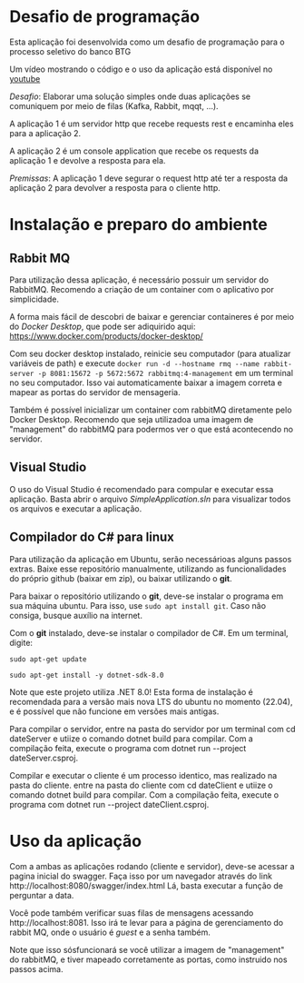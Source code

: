 # Desafio de programação

Esta aplicação foi desenvolvida como um desafio de programação para o processo seletivo do banco BTG

Um vídeo mostrando o código e o uso da aplicação está disponível no [youtube](https://youtu.be/9YkxTrF74Xo)

*Desafio*: Elaborar uma solução simples onde duas aplicações se comuniquem por meio de filas (Kafka, Rabbit, mqqt, …).

A aplicação 1 é um servidor http que recebe requests rest e encaminha eles para a aplicação 2.

A aplicação 2 é um console application que recebe os requests da aplicação 1 e devolve a resposta para ela.

*Premissas*:
A aplicação 1 deve segurar o request http até ter a resposta da aplicação 2 para devolver a resposta para o cliente http.


# Instalação e preparo do ambiente

## Rabbit MQ

Para utilização dessa aplicação, é necessário possuir um servidor do RabbitMQ. Recomendo a criação de um container com o aplicativo por simplicidade.

A forma mais fácil de descobri de baixar e gerenciar containeres é por meio do *Docker Desktop*, que pode ser adiquirido aqui: https://www.docker.com/products/docker-desktop/

Com seu docker desktop instalado, reinicie seu computador (para atualizar variáveis de path) e execute
  `docker run -d --hostname rmq --name rabbit-server -p 8081:15672 -p 5672:5672 rabbitmq:4-management`
em um terminal no seu computador. Isso vai automaticamente baixar a imagem correta e mapear as portas do servidor de mensageria.

Também é possível inicializar um container com rabbitMQ diretamente pelo Docker Desktop. Recomendo que seja utilizadoa uma imagem de "management" do rabbitMQ para podermos ver o que está acontecendo no servidor.

## Visual Studio

O uso do Visual Studio é recomendado para compular e executar essa aplicação. Basta abrir o arquivo *SimpleApplication.sln* para visualizar todos os arquivos e executar a aplicação.

## Compilador do C# para linux

Para utilização da aplicação em Ubuntu, serão necessárioas alguns passos extras. Baixe esse repositório manualmente, utilizando as funcionalidades do próprio github (baixar em zip), ou baixar utilizando o **git**.

Para baixar o repositório utilizando o **git**, deve-se instalar o programa em sua máquina ubuntu. Para isso, use `sudo apt install git`. Caso não consiga, busque auxílio na internet.

Com o **git** instalado, deve-se instalar o compilador de C#. Em um terminal, digite:

`sudo apt-get update`

`sudo apt-get install -y dotnet-sdk-8.0`

Note que este projeto utiliza .NET 8.0! Esta forma de instalação é recomendada para a versão mais nova LTS do ubuntu no momento (22.04), e é possível que não funcione em versões mais antigas.

Para compilar o servidor, entre na pasta do servidor por um terminal com cd dateServer e utiize o comando dotnet build para compilar. Com a compilação feita, execute o programa com dotnet run --project dateServer.csproj.

Compilar e executar o cliente é um processo identico, mas realizado na pasta do cliente. entre na pasta do cliente com cd dateClient e utiize o comando dotnet build para compilar. Com a compilação feita, execute o programa com dotnet run --project dateClient.csproj.


# Uso da aplicação

Com a ambas as aplicações rodando (cliente e servidor), deve-se acessar a pagina inicial do swagger. Faça isso por um navegador através do link http://localhost:8080/swagger/index.html
Lá, basta executar a função de perguntar a data.

Você pode também verificar suas filas de mensagens acessando http://localhost:8081. Isso irá te levar para a página de gerenciamento do rabbit MQ, onde o usuário é *guest* e a senha também.

Note que isso sósfuncionará se você utilizar a imagem de "management" do rabbitMQ, e tiver mapeado corretamente as portas, como instruido nos passos acima.
